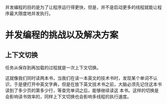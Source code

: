 并发编程的目的是为了让程序运行得更快，但是，并不是启动更多的线程就能让程序最大限度地并发执行。  

# 并发编程的挑战以及解决方案
## 上下文切换
任务从保存到再加载的过程就是一次上下文切换。

这就像我们同时读两本书，当我们在读一本英文的技术书时，发现某个单词不认识，于是便打开中英文字典，但是在放下英文技术书之前，大脑必须先记住这本书读到了多少页的第多少行，等查完单词之后，能够继续读这
本书。这样的切换是会影响读书效率的，同样上下文切换也会影响多线程的执行速度。
